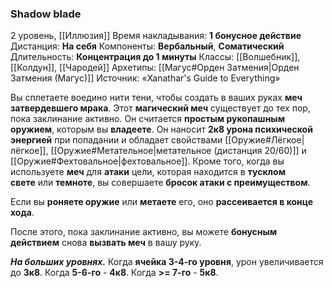 ### Shadow blade

2 уровень, [[Иллюзия]]
Время накладывания: **1 бонусное действие**
Дистанция: **На себя**
Компоненты: **Вербальный**, **Соматический**
Длительность: **Концентрация до 1 минуты**
Классы: [[Волшебник]], [[Колдун]], [[Чародей]]
Архетипы: [[Магус#Орден Затмения|Орден Затмения (Магус)]]
Источник: «Xanathar's Guide to Everything»

Вы сплетаете воедино нити тени, чтобы создать в ваших руках **меч затвердевшего мрака**. Этот **магический меч** существует до тех пор, пока заклинание активно. Он считается **простым рукопашным оружием**, которым вы **владеете**. Он наносит **2к8 урона психической энергией** при попадании и обладает свойствами [[Оружие#Лёгкое|лёгкое]], [[Оружие#Метательное|метательное (дистанция 20/60)]] и [[Оружие#Фехтовальное|фехтовальное]]. Кроме того, когда вы используете **меч** для **атаки** цели, которая находится в **тусклом свете** или **темноте**, вы совершаете **бросок атаки с преимуществом**.

Если вы **роняете оружие** или **метаете** его, оно **рассеивается в конце хода**.

После этого, пока заклинание активно, вы можете **бонусным действием** снова **вызвать меч** в вашу руку.

**_На больших уровнях._** Когда **ячейка 3-4-го уровня**, урон увеличивается до **3к8**. Когда **5-6-го** - **4к8**. Когда **>= 7-го** - **5к8**.